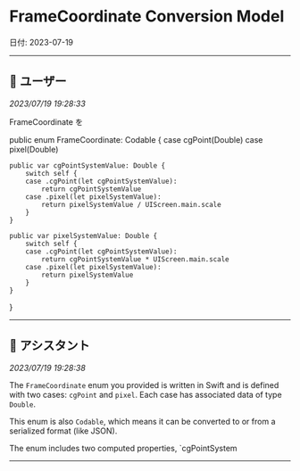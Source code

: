 # FrameCoordinate Conversion Model

日付: 2023-07-19

---

## 👤 ユーザー
*2023/07/19 19:28:33*

FrameCoordinate を

public enum FrameCoordinate: Codable {
    case cgPoint(Double)
    case pixel(Double)

    public var cgPointSystemValue: Double {
        switch self {
        case .cgPoint(let cgPointSystemValue):
            return cgPointSystemValue
        case .pixel(let pixelSystemValue):
            return pixelSystemValue / UIScreen.main.scale
        }
    }

    public var pixelSystemValue: Double {
        switch self {
        case .cgPoint(let cgPointSystemValue):
            return cgPointSystemValue * UIScreen.main.scale
        case .pixel(let pixelSystemValue):
            return pixelSystemValue
        }
    }
}

---

## 🤖 アシスタント
*2023/07/19 19:28:38*

The `FrameCoordinate` enum you provided is written in Swift and is defined with two cases: `cgPoint` and `pixel`. Each case has associated data of type `Double`.

This enum is also `Codable`, which means it can be converted to or from a serialized format (like JSON).

The enum includes two computed properties, `cgPointSystem

---
